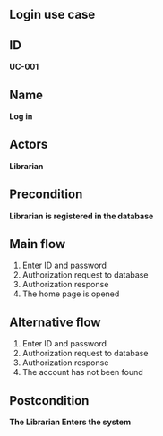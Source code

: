## Login use case
## ID
**UC-001**
## Name
**Log in**
## Actors 
**Librarian** 
## Precondition
**Librarian is registered in the database**
## Main flow
1. Enter ID and password
2. Authorization request to database
3. Authorization response
4. The home page is opened
## Alternative flow
1. Enter ID and password
2. Authorization request to database
3. Authorization response
4. The account has not been found
## Postcondition
**The Librarian Enters the system**

